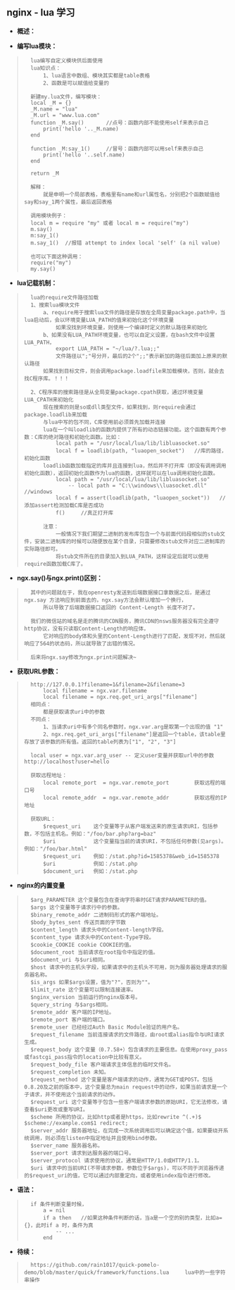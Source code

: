 ## nginx - lua 学习
- **概述：**
>
>
>
>
>
>
>
>

- **编写lua模块：**
>       lua编写自定义模块供后面使用
>       lua知识点：
>           1、lua语言中数组、模块其实都是table表格
>           2、函数是可以赋值给变量的
>
>       新建my.lua文件，编写模块：
>       local _M = {}
>       _M.name = "lua"
>       _M.url = "www.lua.com"
>       function _M.say()       //点号：函数内部不能使用self来表示自己
>           print('hello '.._M.name)
>       end
>
>       function _M:say_1()     //冒号：函数内部可以用self来表示自己
>           print('hello '..self.name)
>       end
>
>       return _M
>
>       解释：
>           就是申明一个局部表格，表格里有name和url属性名，分别把2个函数赋值给say和say_1两个属性，最后返回表格
>
>       调用模块例子：
>       local m = require "my" 或者 local m = require("my")
>       m.say()
>       m:say_1()
>       m.say_1()  //报错 attempt to index local 'self' (a nil value)
>
>       也可以下面这种调用：
>       require("my")
>       my.say()
>

- **lua记载机制：**
>       lua的require文件路径加载
>       1、搜索lua模块文件
>           a、require用于搜索lua文件的路径是存放在全局变量package.path中，当lua启动后，会以环境变量LUA_PATH的值来初始化这个环境变量
>               如果没找到环境变量，则使用一个编译时定义的默认路径来初始化
>           b、如果没有LUA_PATH环境变量，也可以自定义设置，在bash文件中设置LUA_PATH，
>               export LUA_PATH = "~/lua/?.lua;;"
>               文件路径以";"号分开，最后的2个";;"表示新加的路径后面加上原来的默认路径
>           如果找到目标文件，则会调用package.loadfile来加载模块，否则，就会去找C程序库。！！！
>
>       2、C程序库的搜索路径是从全局变量package.cpath获取，通过环境变量LUA_CPATH来初始化
>           现在搜索的则是so或dll类型文件，如果找到，则require会通过package.loadlib来加载
>           与lua中写的包不同，C库使用前必须首先加载并连接
>           lua在一个叫loadlib的函数内提供了所有的动态链接功能。这个函数有两个参数：C库的绝对路径和初始化函数。比如：
>               local path = "/usr/local/lua/lib/libluasocket.so"
>               local f = loadlib(path, "luaopen_socket")   //库的路径，初始化函数
>           loadlib函数加载指定的库并且连接到lua，然后并不打开库（即没有调用调用初始化函数），返回初始化函数作为lua的函数，这样就可以在lua调用初始化函数。
>               local path = "/usr/local/lua/lib/libluasocket.so"
>                   -- local path = "C:\\windows\\luasocket.dll"    //windows
>               local f = assert(loadlib(path, "luaopen_socket"))   //添加assert检测加载C库是否成功
>               f()     //真正打开库
>
>           注意：
>               一般情况下我们期望二进制的发布库包含一个与前面代码段相似的stub文件，安装二进制库的时候可以随便放在某个目录，只需要修改stub文件对应二进制库的实际路径即可。
>               将stub文件所在的目录加入到LUA_PATH，这样设定后就可以使用require函数加载C库了。
>
>
>

- **ngx.say()与ngx.print()区别：**
>       其中的问题就在于，我在openresty发送到后端数据接口拿数据之后，是通过 ngx.say 方法响应到前面去的，ngx.say方法会默认增加一个换行，
>           所以导致了后端数据接口返回的 Content-Length 长度不对了。
>
>       我们的微信站的域名是走的腾讯的CDN服务，腾讯CDN的nsws服务器没有完全遵守http协议，没有只读取Content-Length的响应体，
>           它对响应的body体和头里的Content-Length进行了匹配，发现不对，然后就响应了564的状态码，所以就导致了出错的情况。
>
>       后来将ngx.say修改为ngx.print问题解决~
>

- **获取URL参数：**
>       http://127.0.0.1?filename=1&filename=2&filename=3
>           local filename = ngx.var.filename
>           local filename = ngx.req.get_uri_args["filename"]
>       相同点：
>           都是获取请求uri中的参数
>       不同点：
>           1、当请求uri中有多个同名参数时，ngx.var.arg是取第一个出现的值 "1"
>           2、ngx.req.get_uri_args["filename"]是返回一个table，该table里存放了该参数的所有值。返回的table列表为["1", "2", "3"]
>
>       local user = ngx.var.arg_user -- 定义user变量并获取url中的参数 http://localhost?user=hello
>
>       获取远程地址：
>           local remote_port  = ngx.var.remote_port        获取远程的端口号
>           local remote_addr  = ngx.var.remote_addr        获取远程的IP地址
>
>       获取URL：
>           $request_uri    这个变量等于从客户端发送来的原生请求URI，包括参数，不包括主机名。例如："/foo/bar.php?arg=baz"
>           $uri            这个变量指当前的请求URI，不包括任何参数(见args)。例如："/foo/bar.html"
>           $request_uri    例如：/stat.php?id=1585378&web_id=1585378
>           $uri            例如：/stat.php
>           $document_uri   例如：/stat.php
>
>

- **nginx的内置变量**
>       $arg_PARAMETER 这个变量包含在查询字符串时GET请求PARAMETER的值。
>       $args 这个变量等于请求行中的参数。
>       $binary_remote_addr 二进制码形式的客户端地址。
>       $body_bytes_sent 传送页面的字节数
>       $content_length 请求头中的Content-length字段。
>       $content_type 请求头中的Content-Type字段。
>       $cookie_COOKIE cookie COOKIE的值。
>       $document_root 当前请求在root指令中指定的值。
>       $document_uri 与$uri相同。
>       $host 请求中的主机头字段，如果请求中的主机头不可用，则为服务器处理请求的服务器名称。
>       $is_args 如果$args设置，值为"?"，否则为""。
>       $limit_rate 这个变量可以限制连接速率。
>       $nginx_version 当前运行的nginx版本号。
>       $query_string 与$args相同。
>       $remote_addr 客户端的IP地址。
>       $remote_port 客户端的端口。
>       $remote_user 已经经过Auth Basic Module验证的用户名。
>       $request_filename 当前连接请求的文件路径，由root或alias指令与URI请求生成。
>       $request_body 这个变量（0.7.58+）包含请求的主要信息。在使用proxy_pass或fastcgi_pass指令的location中比较有意义。
>       $request_body_file 客户端请求主体信息的临时文件名。
>       $request_completion 未知。
>       $request_method 这个变量是客户端请求的动作，通常为GET或POST。包括0.8.20及之前的版本中，这个变量总为main request中的动作，如果当前请求是一个子请求，并不使用这个当前请求的动作。
>       $request_uri 这个变量等于包含一些客户端请求参数的原始URI，它无法修改，请查看$uri更改或重写URI。
>       $scheme 所用的协议，比如http或者是https，比如rewrite ^(.+)$ $scheme://example.com$1 redirect;
>       $server_addr 服务器地址，在完成一次系统调用后可以确定这个值，如果要绕开系统调用，则必须在listen中指定地址并且使用bind参数。
>       $server_name 服务器名称。
>       $server_port 请求到达服务器的端口号。
>       $server_protocol 请求使用的协议，通常是HTTP/1.0或HTTP/1.1。
>       $uri 请求中的当前URI(不带请求参数，参数位于$args)，可以不同于浏览器传递的$request_uri的值，它可以通过内部重定向，或者使用index指令进行修改。
>
>
>

- **语法：**
>       if 条件判断变量时候，
>           a = nil
>           if a then   //如果这种条件判断的话，当a是一个空的别的类型，比如a={}，此时if a 时，条件为真
>               -- ...
>           end
>
>
>
>
>
>
>
>
>
>
>


- **待续：**
>       https://github.com/rain1017/quick-pomelo-demo/blob/master/quick/framework/functions.lua     lua中的一些字符串操作
>
>
>
>
>
>
>
>
>
>
>
>
>
>
>
>
>
>
>
>
>
